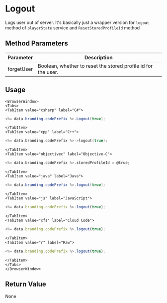 # Logout

Logs user out of server. It's basically just a wrapper version for `logout` method of `playerState` service and `ResetStoredProfileId` method

## Method Parameters

Parameter | Description
--------- | -----------
forgetUser | Boolean, whether to reset the stored profile id for the user.

## Usage

```mdx-code-block
<BrowserWindow>
<Tabs>
<TabItem value="csharp" label="C#">
```

```csharp
<%= data.branding.codePrefix %>.Logout(true);
```

```mdx-code-block
</TabItem>
<TabItem value="cpp" label="C++">
```

```cpp
<%= data.branding.codePrefix %>->logout(true);
```

```mdx-code-block
</TabItem>
<TabItem value="objectivec" label="Objective-C">
```

```objectivec
<%= data.branding.codePrefix %>.storedProfileId = @true;
```

```mdx-code-block
</TabItem>
<TabItem value="java" label="Java">
```

```java
<%= data.branding.codePrefix %>.logout(true);
```

```mdx-code-block
</TabItem>
<TabItem value="js" label="JavaScript">
```

```javascript
<%= data.branding.codePrefix %>.logout(true);
```

```mdx-code-block
</TabItem>
<TabItem value="cfs" label="Cloud Code">
```

```javascript
<%= data.branding.codePrefix %>.logout(true);
```

```mdx-code-block
</TabItem>
<TabItem value="r" label="Raw">
```

```javascript
<%= data.branding.codePrefix %>.logout(true);
```

```mdx-code-block
</TabItem>
</Tabs>
</BrowserWindow>
```

## Return Value

None
